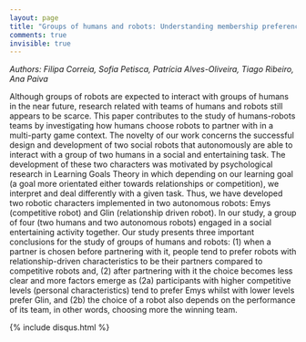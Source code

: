 ```yaml
---
layout: page
title: "Groups of humans and robots: Understanding membership preferences and team formation"
comments: true
invisible: true
---
```


<p class="text-left"><i>Authors: Filipa Correia, Sofia Petisca, Patr&#237;cia Alves-Oliveira, Tiago Ribeiro, Ana Paiva</i></p>

Although groups of robots are expected to interact with groups of humans in the near future, research related with teams of humans and robots still appears to be scarce. This paper contributes to the study of humans-robots teams by investigating how humans choose robots to partner with in a multi-party game context. The novelty of our work concerns the successful design and development of two social robots that autonomously are able to interact with a group of two humans in a social and entertaining task. The development of these two characters was motivated by psychological research in Learning Goals Theory in which depending on our learning goal (a goal more orientated either towards relationships or competition), we interpret and deal differently with a given task. Thus, we have developed two robotic characters implemented in two autonomous robots: Emys (competitive robot) and Glin (relationship driven robot). In our study, a group of four (two humans and two autonomous robots) engaged in a social entertaining activity together. Our study presents three important conclusions for the study of groups of humans and robots: (1) when a partner is chosen before partnering with it, people tend to prefer robots with relationship-driven characteristics to be their partners compared to competitive robots and, (2) after partnering with it the choice becomes less clear and more factors emerge as (2a) participants with higher competitive levels (personal characteristics) tend to prefer Emys whilst with lower levels prefer Glin, and (2b) the choice of a robot also depends on the performance of its team, in other words, choosing more the winning team.

{% include disqus.html %}